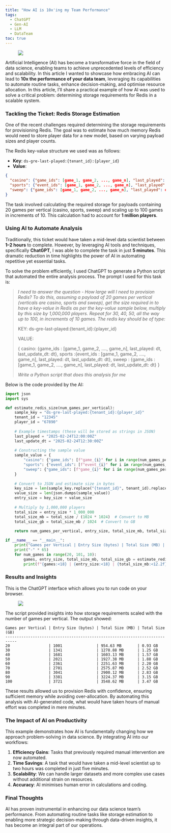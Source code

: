 ```yaml
---
title: "How AI is 10x'ing my Team Performance"
tags:
  - ChatGPT
  - Gen-AI
  - LLM
  - DataTeam
toc: true
---
```


<figure>
	<a href=""><img src="https://i.imgur.com/VZ002aL.jpeg"></a>
</figure>

Artificial Intelligence (AI) has become a transformative force in the field of data science, enabling teams to achieve unprecedented levels of efficiency and scalability. In this article I wanted to showcase how embracing AI can lead to **10x the performance of your data team**, leveraging its capabilities to automate routine tasks, enhance decision-making, and optimise resource allocation. In this article, I’ll share a practical example of how AI was used to solve a critical problem: determining storage requirements for Redis in a scalable system.


### Tackling the Ticket: Redis Storage Estimation

One of the recent challenges required determining the storage requirements for provisioning Redis. The goal was to estimate how much memory Redis would need to store player data for a new model, based on varying payload sizes and player counts.

The Redis key-value structure we used was as follows:

- **Key**: `ds-gre-last-played:{tenant_id}:{player_id}`
- **Value**:

```json
{
  "casino": {"game_ids": [game_1, game_2, ..., game_n], "last_played": dt, "last_update_dt": dt},
  "sports": {"event_ids": [game_1, game_2, ..., game_n], "last_played": dt, "last_update_dt": dt},
  "sweep": {"game_ids": [game_1, game_2, ..., game_n], "last_played": dt, "last_update_dt": dt}
}
```


The task involved calculating the required storage for payloads containing 20 games per vertical (casino, sports, sweep) and scaling up to 100 games in increments of 10. This calculation had to account for **1 million players**.



### Using AI to Automate Analysis

Traditionally, this ticket would have taken a mid-level data scientist between **1–2 hours** to complete. However, by leveraging AI tools and techniques, specifically **ChatGPT**, I was able to complete the task in just **5 minutes**. This dramatic reduction in time highlights the power of AI in automating repetitive yet essential tasks.

To solve the problem efficiently, I used ChatGPT to generate a Python script that automated the entire analysis process. The prompt I used for this task is:


>*I need to answer the question - How large will I need to provision Redis? To do this, assuming a payload of 20 games per vertical (verticals are casino, sports and sweep), get the size required in to have a key-value in Redis as per the key-value sample below, multiply by this size by 1,000,000 players. Repeat for 30, 40, 50, all the way up to 100, in increments of 10 games. The redis key should be of type:*
>
>KEY: ds-gre-last-played:{tenant_id}:{player_id}
>
>VALUE:
>
>{
>  casino: {game_ids  : [game_1, game_2, ...., game_n], last_played: dt, last_update_dt: dt}, 
>  sports :{event_ids  : [game_1, game_2, ...., game_n], last_played: dt, last_update_dt: dt}, 
>  sweep : {game_ids  : [game_1, game_2, ...., game_n], last_played: dt, last_update_dt: dt}
>  }
>
>*Write a Python script that does this analysis for me*


Below is the code provided by the AI:

```python
import json
import sys

def estimate_redis_size(num_games_per_vertical):
    sample_key = "ds-gre-last-played:{tenant_id}:{player_id}"
    tenant_id = "12345"
    player_id = "67890"
    
    # Example timestamps (these will be stored as strings in JSON)
    last_played = "2025-02-24T12:00:00Z"
    last_update_dt = "2025-02-24T12:30:00Z"
    
    # Constructing the sample value
    sample_value = {
        "casino": {"game_ids": [f"game_{i}" for i in range(num_games_per_vertical)], "last_played": last_played, "last_update_dt": last_update_dt},
        "sports": {"event_ids": [f"event_{i}" for i in range(num_games_per_vertical)], "last_played": last_played, "last_update_dt": last_update_dt},
        "sweep": {"game_ids": [f"game_{i}" for i in range(num_games_per_vertical)], "last_played": last_played, "last_update_dt": last_update_dt}
    }
    
    # Convert to JSON and estimate size in bytes
    key_size = len(sample_key.replace("{tenant_id}", tenant_id).replace("{player_id}", player_id))
    value_size = len(json.dumps(sample_value))
    entry_size = key_size + value_size
    
    # Multiply by 1,000,000 players
    total_size = entry_size * 1_000_000
    total_size_mb = total_size / (1024 * 1024)  # Convert to MB
    total_size_gb = total_size_mb / 1024  # Convert to GB
    
    return num_games_per_vertical, entry_size, total_size_mb, total_size_gb

if __name__ == "__main__":
    print("Games per Vertical | Entry Size (bytes) | Total Size (MB) | Total Size (GB)")
    print("-" * 65)
    for num_games in range(20, 101, 10):
        games, entry_size, total_size_mb, total_size_gb = estimate_redis_size(num_games)
        print(f"{games:<18} | {entry_size:<18} | {total_size_mb:<12.2f} MB | {total_size_gb:.2f} GB")
```


### Results and Insights

This is the ChatGPT interface which allows you to run code on your browser. 

<figure>
	<a href=""><img src="https://i.imgur.com/rtsKE8t.png"></a>
</figure>

The script provided insights into how storage requirements scaled with the number of games per vertical. The output showed:

```
Games per Vertical | Entry Size (bytes) | Total Size (MB) | Total Size (GB)
---------------------------------------------------------------------------
20                 | 1001               | 954.63 MB       | 0.93 GB
30                 | 1341               | 1278.88 MB      | 1.25 GB
40                 | 1681               | 1603.13 MB      | 1.57 GB
50                 | 2021               | 1927.38 MB      | 1.88 GB
60                 | 2361               | 2251.63 MB      | 2.20 GB
70                 | 2701               | 2575.87 MB      | 2.52 GB
80                 | 3041               | 2900.12 MB      | 2.83 GB
90                 | 3381               | 3224.37 MB      | 3.15 GB
100                | 3721               | 3548.62 MB      | 3.47 GB
```

These results allowed us to provision Redis with confidence, ensuring sufficient memory while avoiding over-allocation. By automating this analysis with AI-generated code, what would have taken hours of manual effort was completed in mere minutes.



### The Impact of AI on Productivity

This example demonstrates how AI is fundamentally changing how we approach problem-solving in data science. By integrating AI into our workflows:

1. **Efficiency Gains**: Tasks that previously required manual intervention are now automated.
2. **Time Savings**: A task that would have taken a mid-level scientist up to two hours was completed in just five minutes.
3. **Scalability**: We can handle larger datasets and more complex use cases without additional strain on resources.
4. **Accuracy**: AI minimises human error in calculations and coding.



### Final Thoughts

AI has proven instrumental in enhancing our data science team’s performance. From automating routine tasks like storage estimation to enabling more strategic decision-making through data-driven insights, it has become an integral part of our operations.

[^1]: https://www.linkedin.com/pulse/10x-data-scientists-bojan-tunguz-ph-d-

[^2]: https://nogood.io/2025/01/31/10x-ai-marketer/

[^3]: https://www.keboola.com/blog/how-to-be-10x-more-productive-than-the-average-data-scientist

[^4]: https://blog.outsellinc.com/beyond-machine-learning-and-ai-10x-faster-deployments-and-indico-4f412fd87b22

[^5]: https://10xdatascience.com

[^6]: https://deepsense.ai/case-studies/boosting-device-performance-by-10x-with-edge-ai-and-cv/

[^7]: https://blog.datagran.io/posts/data-science-10x-faster-with-ai

[^8]: https://epoch.ai/trends